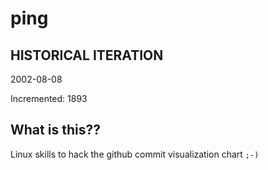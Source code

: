 # ping

## HISTORICAL ITERATION
2002-08-08

Incremented: 1893

## What is this?? 
Linux skills to hack the github commit visualization chart `;-)`
